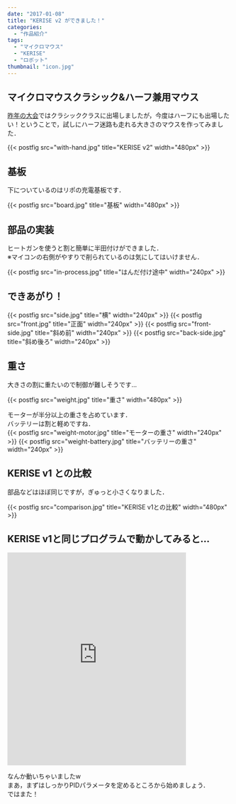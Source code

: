```yaml
---
date: "2017-01-08"
title: "KERISE v2 ができました！"
categories:
  - "作品紹介"
tags:
  - "マイクロマウス"
  - "KERISE"
  - "ロボット"
thumbnail: "icon.jpg"
---
```


## マイクロマウスクラシック&ハーフ兼用マウス

[昨年の大会](/posts/2016-11-21-micromouse2016/)ではクラシッククラスに出場しましたが，今度はハーフにも出場したい！ということで，試しにハーフ迷路も走れる大きさのマウスを作ってみました．

{{< postfig src="with-hand.jpg" title="KERISE v2" width="480px" >}}

<!--more-->

## 基板

下についているのはリポの充電基板です．

{{< postfig src="board.jpg" title="基板" width="480px" >}}

## 部品の実装

ヒートガンを使うと割と簡単に半田付けができました．  
※マイコンの右側がやすりで削られているのは気にしてはいけません．

{{< postfig src="in-process.jpg" title="はんだ付け途中" width="240px" >}}

## できあがり！

{{< postfig src="side.jpg" title="横" width="240px" >}}
{{< postfig src="front.jpg" title="正面" width="240px" >}}
{{< postfig src="front-side.jpg" title="斜め前" width="240px" >}}
{{< postfig src="back-side.jpg" title="斜め後ろ" width="240px" >}}

## 重さ

大きさの割に重たいので制御が難しそうです...

{{< postfig src="weight.jpg" title="重さ" width="480px" >}}

モーターが半分以上の重さを占めています．  
バッテリーは割と軽めですね．  
{{< postfig src="weight-motor.jpg" title="モーターの重さ" width="240px" >}}
{{< postfig src="weight-battery.jpg" title="バッテリーの重さ" width="240px" >}}

## KERISE v1 との比較

部品などはほぼ同じですが，ぎゅっと小さくなりました．

{{< postfig src="comparison.jpg" title="KERISE v1との比較" width="480px" >}}

## KERISE v1と同じプログラムで動かしてみると...

<div class="video"><iframe width="80%" height="480" src="https://www.youtube.com/embed/WoN3yYOAlUc" frameborder="0" allowfullscreen></iframe></div>

なんか動いちゃいましたw  
まあ，まずはしっかりPIDパラメータを定めるところから始めましょう．  
ではまた！
